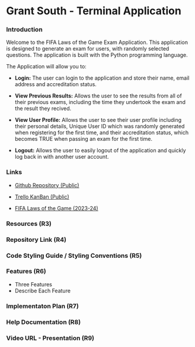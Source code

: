 # Grant South - Terminal Application

### Introduction 

Welcome to the FIFA Laws of the Game Exam Application. This application is designed to generate an exam for users, with randomly selected questions. The application is built with the Python programming language.

The Application will allow you to:

- **Login:** The user can login to the application and store their name, email address and accreditation status. 

- **View Previous Results:** Allows the user to see the results from all of their previous exams, including the time they undertook the exam and the result they recived.

- **View User Profile:** Allows the user to see their user profile including their personal details, Unique User ID which was randomly generated when registering for the first time, and their accreditation status, which becomes TRUE when passing an exam for the first time.

- **Logout:** Allows the user to easily logout of the application and quickly log back in with another user account.

### Links

- [Github Repository (Public)](https://github.com/grants77/T1A3)

- [Trello KanBan (Public)](https://trello.com/b/UhQ6BV0P/t1a3-fifa-lotg-exam)

- [FIFA Laws of the Game (2023-24)](https://www.theifab.com/laws-of-the-game-documents/?language=all&year=2023%2F24)


### Resources (R3)

### Repository Link (R4)

### Code Styling Guide / Styling Conventions (R5)

### Features (R6)
- Three Features
 - Describe Each Feature

### Implementaton Plan (R7)

### Help Documentation (R8)

### Video URL - Presentation (R9)

